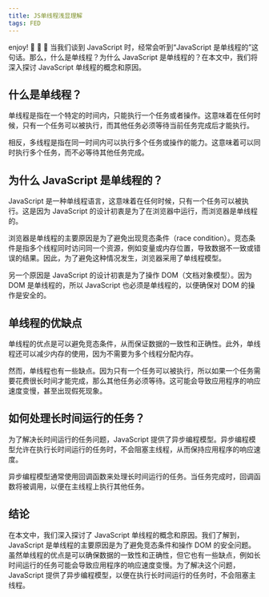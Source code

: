 ```yaml
---
title: JS单线程浅显理解
tags: FED
---
```


enjoy! :ghost: :ghost: :ghost:
当我们谈到 JavaScript 时，经常会听到“JavaScript 是单线程的”这句话。那么，什么是单线程？为什么 JavaScript 是单线程的？在本文中，我们将深入探讨 JavaScript 单线程的概念和原因。

## 什么是单线程？

单线程是指在一个特定的时间内，只能执行一个任务或者操作。这意味着在任何时候，只有一个任务可以被执行，而其他任务必须等待当前任务完成后才能执行。

相反，多线程是指在同一时间内可以执行多个任务或操作的能力。这意味着可以同时执行多个任务，而不必等待其他任务完成。

## 为什么 JavaScript 是单线程的？

JavaScript 是一种单线程语言，这意味着在任何时候，只有一个任务可以被执行。这是因为 JavaScript 的设计初衷是为了在浏览器中运行，而浏览器是单线程的。

浏览器是单线程的主要原因是为了避免出现竞态条件（race condition）。竞态条件是指多个线程同时访问同一个资源，例如变量或内存位置，导致数据不一致或错误的结果。因此，为了避免这种情况发生，浏览器采用了单线程模型。

另一个原因是 JavaScript 的设计初衷是为了操作 DOM（文档对象模型）。因为 DOM 是单线程的，所以 JavaScript 也必须是单线程的，以便确保对 DOM 的操作是安全的。

## 单线程的优缺点

单线程的优点是可以避免竞态条件，从而保证数据的一致性和正确性。此外，单线程还可以减少内存的使用，因为不需要为多个线程分配内存。

然而，单线程也有一些缺点。因为只有一个任务可以被执行，所以如果一个任务需要花费很长时间才能完成，那么其他任务必须等待。这可能会导致应用程序的响应速度变慢，甚至出现假死现象。

## 如何处理长时间运行的任务？

为了解决长时间运行的任务问题，JavaScript 提供了异步编程模型。异步编程模型允许在执行长时间运行的任务时，不会阻塞主线程，从而保持应用程序的响应速度。

异步编程模型通常使用回调函数来处理长时间运行的任务。当任务完成时，回调函数将被调用，以便在主线程上执行其他任务。

## 结论

在本文中，我们深入探讨了 JavaScript 单线程的概念和原因。我们了解到，JavaScript 是单线程的主要原因是为了避免竞态条件和操作 DOM 的安全问题。虽然单线程的优点是可以确保数据的一致性和正确性，但它也有一些缺点，例如长时间运行的任务可能会导致应用程序的响应速度变慢。为了解决这个问题，JavaScript 提供了异步编程模型，以便在执行长时间运行的任务时，不会阻塞主线程。
